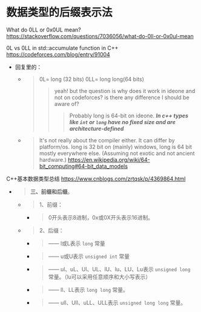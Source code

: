
# 数据类型的后缀表示法

What do 0LL or 0x0UL mean? https://stackoverflow.com/questions/7036056/what-do-0ll-or-0x0ul-mean

0L vs 0LL in std::accumulate function in C++ https://codeforces.com/blog/entry/91004
- 回复里的：
  * > 0L= long (32 bits) 0LL= long long(64 bits)
    >> yeah! but the question is why does it work in ideone and not on codeforces? is there any difference I should be aware of?
    >>> Probably long is 64-bit on ideone. ***In c++ types like `int` or `long` have no fixed size and are architecture-defined***
  * > It's not really about the compiler either. It can differ by platform/os. long is 32 bit on (mainly) windows, long is 64 bit mostly everywhere else. (Assuming not exotic and not ancient hardware.) https://en.wikipedia.org/wiki/64-bit_computing#64-bit_data_models

C++基本数据类型总结 https://www.cnblogs.com/zrtqsk/p/4369864.html
- > **三、前缀和后缀**。
  * > 1、前缀：
    + > 0开头表示8进制，0x或0X开头表示16进制。
  * > 2、后缀：
    * > —— l或L表示 `long` 常量
    * > —— u或U表示 `unsigned int` 常量
    * > —— ul、uL、Ul、UL、lU、lu、LU、Lu表示 `unsigned long` 常量。（lu可以采用任意顺序和大小写表示）
    * > —— ll、LL表示 `long long` 常量。
    * > —— ull、Ull、uLL、ULL表示 `unsigned long long` 常量。
